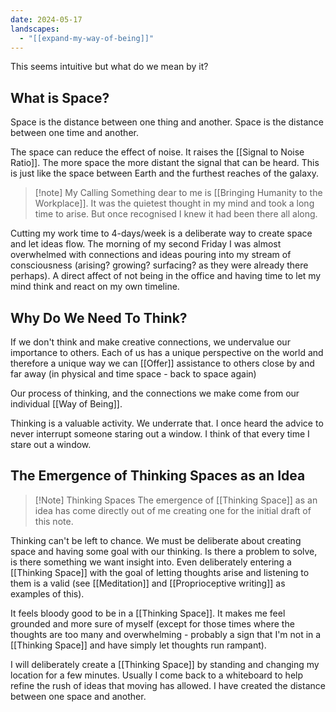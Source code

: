 ```yaml
---
date: 2024-05-17
landscapes:
  - "[[expand-my-way-of-being]]"
---
```

This seems intuitive but what do we mean by it?
## What is Space?

Space is the distance between one thing and another.
Space is the distance between one time and another.

The space can reduce the effect of noise. It raises the [[Signal to Noise Ratio]]. The more space the more distant the signal that can be heard. This is just like the space between Earth and the furthest reaches of the galaxy. 

> [!note] My Calling
> Something dear to me is [[Bringing Humanity to the Workplace]]. It was the quietest thought in my mind and took a long time to arise. But once recognised I knew it had been there all along.

Cutting my work time to 4-days/week is a deliberate way to create space and let ideas flow. The morning of my second Friday I was almost overwhelmed with connections and ideas pouring into my stream of consciousness (arising? growing? surfacing? as they were already there perhaps). A direct affect of not being in the office and having time to let my mind think and react on my own timeline.

## Why Do We Need To Think?

If we don't think and make creative connections, we undervalue our importance to others. Each of us has a unique perspective on the world and therefore a unique way we can [[Offer]] assistance to others close by and far away (in physical and time space - back to space again)

Our process of thinking, and the connections we make come from our individual [[Way of Being]].

Thinking is a valuable activity. We underrate that. I once heard the advice to never interrupt someone staring out a window. I think of that every time I stare out a window.

## The Emergence of Thinking Spaces as an Idea

> [!Note] Thinking Spaces
> The emergence of [[Thinking Space]] as an idea has come directly out of me creating one for the initial draft of this note.

Thinking can't be left to chance. We must be deliberate about creating space and having some goal with our thinking. Is there a problem to solve, is there something we want insight into. Even deliberately entering a [[Thinking Space]] with the goal of letting thoughts arise and listening to them is a valid (see [[Meditation]] and [[Proprioceptive writing]] as examples of this).

It feels bloody good to be in a [[Thinking Space]]. It makes me feel grounded and more sure of myself (except for those times where the thoughts are too many and overwhelming - probably a sign that I'm not in a [[Thinking Space]] and have simply let thoughts run rampant).

I will deliberately create a [[Thinking Space]] by standing and changing my location for a few minutes. Usually I come back to a whiteboard to help refine the rush of ideas that moving has allowed. I have created the distance between one space and another.
